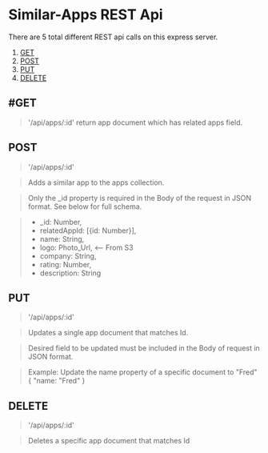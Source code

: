 
# Similar-Apps REST Api

There are 5 total different REST api calls on this express server.

1. [GET](#GET)
2. [POST](#POST)
3. [PUT](#PUT)
4. [DELETE](#DELETE)

## #GET

> '/api/apps/:id' return app document which has related apps field.

## POST

> '/api/apps/:id'

> Adds a similar app to the apps collection.

> Only the _id property is required in the Body of the request in JSON format. See below for full schema.

> - _id: Number,
> - relatedAppId: [{id: Number}],
>- name: String,
>- logo: Photo_Url, <-- From S3
>- company: String,
>- rating: Number,
>- description: String
## PUT

> '/api/apps/:id'

> Updates a single app document that matches Id.

> Desired field to be updated must be included in the Body of request in JSON format.

> Example: Update the name property of a specific document to "Fred" { "name: "Fred" }

## DELETE
> '/api/apps/:id'

> Deletes a specific app document that matches Id